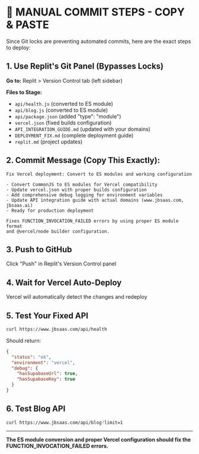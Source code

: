 # 🚀 MANUAL COMMIT STEPS - COPY & PASTE

Since Git locks are preventing automated commits, here are the exact steps to deploy:

## 1. Use Replit's Git Panel (Bypasses Locks)

**Go to:** Replit > Version Control tab (left sidebar)

**Files to Stage:** 
- `api/health.js` (converted to ES module)
- `api/blog.js` (converted to ES module) 
- `api/package.json` (added "type": "module")
- `vercel.json` (fixed builds configuration)
- `API_INTEGRATION_GUIDE.md` (updated with your domains)
- `DEPLOYMENT_FIX.md` (complete deployment guide)
- `replit.md` (project updates)

## 2. Commit Message (Copy This Exactly):

```
Fix Vercel deployment: Convert to ES modules and working configuration

- Convert CommonJS to ES modules for Vercel compatibility
- Update vercel.json with proper builds configuration  
- Add comprehensive debug logging for environment variables
- Update API integration guide with actual domains (www.jbsaas.com, jbsaas.ai)
- Ready for production deployment

Fixes FUNCTION_INVOCATION_FAILED errors by using proper ES module format
and @vercel/node builder configuration.
```

## 3. Push to GitHub

Click "Push" in Replit's Version Control panel

## 4. Wait for Vercel Auto-Deploy

Vercel will automatically detect the changes and redeploy

## 5. Test Your Fixed API

```bash
curl https://www.jbsaas.com/api/health
```

Should return:
```json
{
  "status": "ok",
  "environment": "vercel",
  "debug": {
    "hasSupabaseUrl": true,
    "hasSupabaseKey": true
  }
}
```

## 6. Test Blog API

```bash
curl https://www.jbsaas.com/api/blog?limit=1
```

---

**The ES module conversion and proper Vercel configuration should fix the FUNCTION_INVOCATION_FAILED errors.**